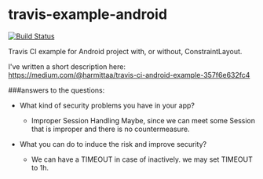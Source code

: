 # travis-example-android

[![Build Status](https://travis-ci.org/harmittaa/travis-example-android.svg?branch=master)](https://travis-ci.org/harmittaa/travis-example-android)


Travis CI example for Android project with, or without, ConstraintLayout.

I've written a short description here:
https://medium.com/@harmittaa/travis-ci-android-example-357f6e632fc4 

###answers to the questions:
- What kind of security problems you have in your app?
  - Improper Session Handling Maybe, since we can meet some Session that is improper and there is no countermeasure.
 
- What you can do to induce the risk and improve security?
  - We can have a TIMEOUT in case of inactively. we may set TIMEOUT to 1h.
 
